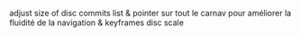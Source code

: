 adjust size of disc commits list & pointer sur tout le carnav pour améliorer la fluidité de la navigation & keyframes disc scale